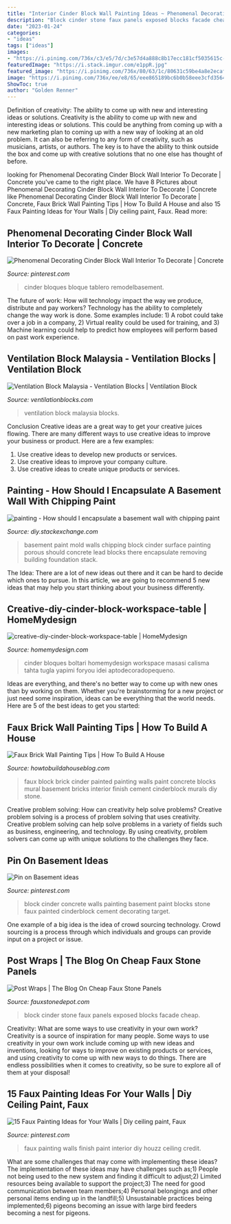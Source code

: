 ```yaml
---
title: "Interior Cinder Block Wall Painting Ideas ~ Phenomenal Decorating Cinder Block Wall Interior To Decorate"
description: "Block cinder stone faux panels exposed blocks facade cheap"
date: "2023-01-24"
categories:
- "ideas"
tags: ["ideas"]
images:
- "https://i.pinimg.com/736x/c3/e5/7d/c3e57d4a888c8b17ecc181cf5035615c--faux-painting-home-interiors.jpg"
featuredImage: "https://i.stack.imgur.com/e1ppR.jpg"
featured_image: "https://i.pinimg.com/736x/80/63/1c/80631c59be4a8e2ecaf02ca22bb3fca5--concrete-block-walls-concrete-stone.jpg"
image: "https://i.pinimg.com/736x/ee/e8/65/eee865189bc6b0b58eee3cfd3564645e.jpg"
ShowToc: true
author: "Golden Renner"
---
```



Definition of creativity: The ability to come up with new and interesting ideas or solutions.
Creativity is the ability to come up with new and interesting ideas or solutions. This could be anything from coming up with a new marketing plan to coming up with a new way of looking at an old problem. It can also be referring to any form of creativity, such as musicians, artists, or authors. The key is to have the ability to think outside the box and come up with creative solutions that no one else has thought of before.

	

		
looking for Phenomenal Decorating Cinder Block Wall Interior To Decorate | Concrete you've came to the right place. We have 8 Pictures about Phenomenal Decorating Cinder Block Wall Interior To Decorate | Concrete like Phenomenal Decorating Cinder Block Wall Interior To Decorate | Concrete, Faux Brick Wall Painting Tips | How To Build A House and also 15 Faux Painting Ideas for Your Walls | Diy ceiling paint, Faux. Read more:
		
    
## Phenomenal Decorating Cinder Block Wall Interior To Decorate | Concrete

<img loading=lazy src="https://i.pinimg.com/736x/ee/e8/65/eee865189bc6b0b58eee3cfd3564645e.jpg" onerror="this.onerror=null;this.src='https://tse4.mm.bing.net/th?id=OIP.jvs7SqrWYbppbCJi0Sl0-QHaE8&amp;pid=15.1';" alt="Phenomenal Decorating Cinder Block Wall Interior To Decorate | Concrete">

_Source: pinterest.com_

>cinder bloques bloque tablero remodelbasement. 

	

The future of work: How will technology impact the way we produce, distribute and pay workers?
Technology has the ability to completely change the way work is done. Some examples include: 1) A robot could take over a job in a company, 2) Virtual reality could be used for training, and 3) Machine learning could help to predict how employees will perform based on past work experience.

    
## Ventilation Block Malaysia - Ventilation Blocks | Ventilation Block

<img loading=lazy src="https://1.bp.blogspot.com/-iqzERqJxwuY/XkITAglIclI/AAAAAAAAJGA/I-cOmmYo7tof3C9ch9U9yxTzFpbCkbzKgCLcBGAsYHQ/w1200-h630-p-k-no-nu/aplikasi%2Broster%2Bbeton%2BL4%2Bmasjid%2Blamongan%2Bomah%2Bgenteng%2B08122833040.jpg" onerror="this.onerror=null;this.src='https://tse1.mm.bing.net/th?id=OIP.bnaf6HZrnxnZnQy7tDrHkQHaD4&amp;pid=15.1';" alt="Ventilation Block Malaysia - Ventilation Blocks | Ventilation Block">

_Source: ventilationblocks.com_

>ventilation block malaysia blocks. 

	

Conclusion
Creative ideas are a great way to get your creative juices flowing. There are many different ways to use creative ideas to improve your business or product. Here are a few examples:
1. Use creative ideas to develop new products or services.
2. Use creative ideas to improve your company culture.
3. Use creative ideas to create unique products or services.

    
## Painting - How Should I Encapsulate A Basement Wall With Chipping Paint

<img loading=lazy src="https://i.stack.imgur.com/e1ppR.jpg" onerror="this.onerror=null;this.src='https://tse1.mm.bing.net/th?id=OIP.38Y43uNCpC2zx4q8h1gFJwHaFj&amp;pid=15.1';" alt="painting - How should I encapsulate a basement wall with chipping paint">

_Source: diy.stackexchange.com_

>basement paint mold walls chipping block cinder surface painting porous should concrete lead blocks there encapsulate removing building foundation stack. 

	

The Idea:
There are a lot of new ideas out there and it can be hard to decide which ones to pursue. In this article, we are going to recommend 5 new ideas that may help you start thinking about your business differently.

    
## Creative-diy-cinder-block-workspace-table | HomeMydesign

<img loading=lazy src="https://homemydesign.com/wp-content/uploads/2019/04/creative-diy-cinder-block-workspace-table.jpg" onerror="this.onerror=null;this.src='https://tse4.mm.bing.net/th?id=OIP.4C0aILpv_TSlD74L8ZWfFgHaLH&amp;pid=15.1';" alt="creative-diy-cinder-block-workspace-table | HomeMydesign">

_Source: homemydesign.com_

>cinder bloques boltari homemydesign workspace masasi calisma tahta tugla yapimi foryou idei aptodecoradopequeno. 

	

Ideas are everything, and there's no better way to come up with new ones than by working on them. Whether you're brainstorming for a new project or just need some inspiration, ideas can be everything that the world needs. Here are 5 of the best ideas to get you started: 

    
## Faux Brick Wall Painting Tips | How To Build A House

<img loading=lazy src="https://www.howtobuildahouseblog.com/wp-content/uploads/2011/09/faux-brick-wall-mural.jpeg" onerror="this.onerror=null;this.src='https://tse3.mm.bing.net/th?id=OIP.PxB5KiHHS5TVywMjMx9a5gHaJ4&amp;pid=15.1';" alt="Faux Brick Wall Painting Tips | How To Build A House">

_Source: howtobuildahouseblog.com_

>faux block brick cinder painted painting walls paint concrete blocks mural basement bricks interior finish cement cinderblock murals diy stone. 

	

Creative problem solving: How can creativity help solve problems?
Creative problem solving is a process of problem solving that uses creativity. Creative problem solving can help solve problems in a variety of fields such as business, engineering, and technology. By using creativity, problem solvers can come up with unique solutions to the challenges they face.

    
## Pin On Basement Ideas

<img loading=lazy src="https://i.pinimg.com/736x/80/63/1c/80631c59be4a8e2ecaf02ca22bb3fca5--concrete-block-walls-concrete-stone.jpg" onerror="this.onerror=null;this.src='https://tse3.mm.bing.net/th?id=OIP.nPLHgcTpshoDuiaFoXmLeQHaEK&amp;pid=15.1';" alt="Pin on Basement ideas">

_Source: pinterest.com_

>block cinder concrete walls painting basement paint blocks stone faux painted cinderblock cement decorating target. 

	

One example of a big idea is the idea of crowd sourcing technology. Crowd sourcing is a process through which individuals and groups can provide input on a project or issue.

    
## Post Wraps | The Blog On Cheap Faux Stone Panels

<img loading=lazy src="http://www.fauxstonedepot.com/blog/wp-content/uploads/2013/11/Cinder-Block-Facade-After.002.gif" onerror="this.onerror=null;this.src='https://tse1.mm.bing.net/th?id=OIP.cco0m0NiS23fZnb7rJTqngHaFf&amp;pid=15.1';" alt="Post Wraps | The Blog On Cheap Faux Stone Panels">

_Source: fauxstonedepot.com_

>block cinder stone faux panels exposed blocks facade cheap. 

	

Creativity: What are some ways to use creativity in your own work?
Creativity is a source of inspiration for many people. Some ways to use creativity in your own work include coming up with new ideas and inventions, looking for ways to improve on existing products or services, and using creativity to come up with new ways to do things. There are endless possibilities when it comes to creativity, so be sure to explore all of them at your disposal!

    
## 15 Faux Painting Ideas For Your Walls | Diy Ceiling Paint, Faux

<img loading=lazy src="https://i.pinimg.com/736x/c3/e5/7d/c3e57d4a888c8b17ecc181cf5035615c--faux-painting-home-interiors.jpg" onerror="this.onerror=null;this.src='https://tse3.mm.bing.net/th?id=OIP.RDacFTpyrCbEDlqUqS3PNgDYEg&amp;pid=15.1';" alt="15 Faux Painting Ideas for Your Walls | Diy ceiling paint, Faux">

_Source: pinterest.com_

>faux painting walls finish paint interior diy houzz ceiling credit. 

	

What are some challenges that may come with implementing these ideas?
The implementation of these ideas may have challenges such as;1) People not being used to the new system and finding it difficult to adjust;2) Limited resources being available to support the project;3) The need for good communication between team members;4) Personal belongings and other personal items ending up in the landfill;5) Unsustainable practices being implemented;6) pigeons becoming an issue with large bird feeders becoming a nest for pigeons.

